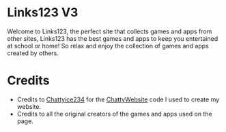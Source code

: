 # Links123 V3
Welcome to Links123, the perfect site that collects games and apps from other sites, Links123 has the best games and apps to keep you entertained at school or home! So relax and enjoy the collection of games and apps created by others.

# Credits
- Credits to <a href="https://github.com/Chattyice234">Chattyice234</a> for the <a href="https://github.com/Chattyice234/british-cw">ChattyWebsite</a> code I used to create my website.
- Credits to all the original creators of the games and apps used on the page.
